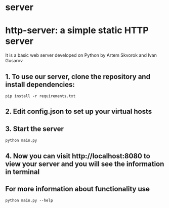 # server
# http-server: a simple static HTTP server
It is a basic web server developed on Python by Artem Skvorok and Ivan Gusarov
## 1. To use our server, clone the repository and install dependencies:
    pip install -r requirements.txt
## 2. Edit config.json to set up your virtual hosts
## 3. Start the server
    python main.py
## 4. Now you can visit http://localhost:8080 to view your server and you will see the information in terminal
## For more information about functionality use
    python main.py --help

